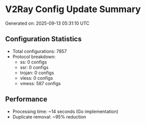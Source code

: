 # V2Ray Config Update Summary
Generated on: 2025-09-13 05:31:10 UTC

## Configuration Statistics
- Total configurations: 7857
- Protocol breakdown:
  - ss: 0 configs
  - ssr: 0 configs
  - trojan: 0 configs
  - vless: 0 configs
  - vmess: 587 configs

## Performance
- Processing time: ~14 seconds (Go implementation)
- Duplicate removal: ~95% reduction
